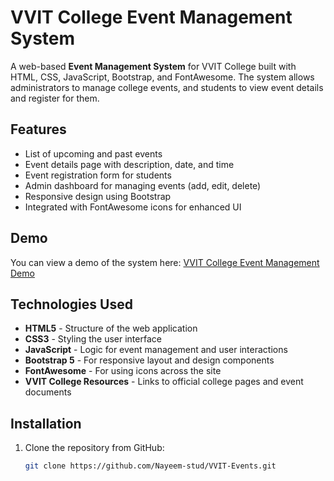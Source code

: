 # VVIT College Event Management System

A web-based **Event Management System** for VVIT College built with HTML, CSS, JavaScript, Bootstrap, and FontAwesome. The system allows administrators to manage college events, and students to view event details and register for them.

## Features

- List of upcoming and past events
- Event details page with description, date, and time
- Event registration form for students
- Admin dashboard for managing events (add, edit, delete)
- Responsive design using Bootstrap
- Integrated with FontAwesome icons for enhanced UI

## Demo

You can view a demo of the system here: [VVIT College Event Management Demo](https://vvit-events-nayeem.netlify.app/)

## Technologies Used

- **HTML5** - Structure of the web application
- **CSS3** - Styling the user interface
- **JavaScript** - Logic for event management and user interactions
- **Bootstrap 5** - For responsive layout and design components
- **FontAwesome** - For using icons across the site
- **VVIT College Resources** - Links to official college pages and event documents

## Installation

1. Clone the repository from GitHub:

   ```bash
   git clone https://github.com/Nayeem-stud/VVIT-Events.git
